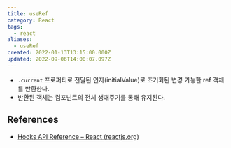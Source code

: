 ```yaml
---
title: useRef
category: React
tags:
  - react
aliases:
  - useRef
created: 2022-01-13T13:15:00.000Z
updated: 2022-09-06T14:00:07.097Z
---
```


<Metadata />

- `.current` 프로퍼티로 전달된 인자(initialValue)로 초기화된 변경 가능한 ref 객체를 반환한다.
- 반환된 객체는 컴포넌트의 전체 생애주기를 통해 유지된다.

## References

- [Hooks API Reference – React (reactjs.org)](https://ko.reactjs.org/docs/hooks-reference.html#useref)

